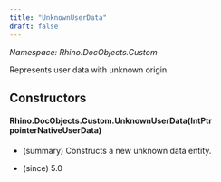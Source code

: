 ```yaml
---
title: "UnknownUserData"
draft: false
---
```


*Namespace: Rhino.DocObjects.Custom*

   Represents user data with unknown origin.
   
## Constructors
#### Rhino.DocObjects.Custom.UnknownUserData(IntPtr pointerNativeUserData)
- (summary) 
     Constructs a new unknown data entity.
     
- (since) 5.0
